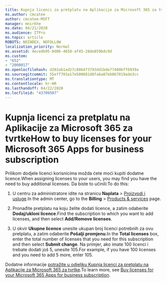 ```yaml
---
title: Kupnja licenci za pretplatu na Aplikacije za Microsoft 365 za tvrtke
ms.author: cmcatee
author: cmcatee-MSFT
manager: mnirkhe
ms.date: 04/21/2020
ms.audience: ITPro
ms.topic: article
ROBOTS: NOINDEX, NOFOLLOW
localization_priority: Normal
ms.assetid: 4ece4b95-0d06-4658-af45-28de859bdc9d
ms.custom:
- "652"
- "2000017"
ms.openlocfilehash: d202ab1ad27c886473793dd1bde77409bff6939a
ms.sourcegitcommit: 55eff703a17e500681d8fa6a87eb067019ade3cc
ms.translationtype: MT
ms.contentlocale: hr-HR
ms.lasthandoff: 04/22/2020
ms.locfileid: "43709507"
---
```

# <a name="how-to-buy-licenses-for-your-microsoft-365-apps-for-business-subscription"></a><span data-ttu-id="f0d75-102">Kupnja licenci za pretplatu na Aplikacije za Microsoft 365 za tvrtke</span><span class="sxs-lookup"><span data-stu-id="f0d75-102">How to buy licenses for your Microsoft 365 Apps for business subscription</span></span>

<span data-ttu-id="f0d75-103">Prilikom dodjele licenci korisnicima možda ćete moći kupiti dodatne licence.</span><span class="sxs-lookup"><span data-stu-id="f0d75-103">When assigning licenses to your users, you may find you have the need to buy additional licenses.</span></span> <span data-ttu-id="f0d75-104">Da biste to učinili:</span><span class="sxs-lookup"><span data-stu-id="f0d75-104">To do this:</span></span>
  
1. <span data-ttu-id="f0d75-105">U centru za administratore idite na stranicu **Naplata** \> [Proizvodi i usluge](https://go.microsoft.com/fwlink/p/?linkid=842054).</span><span class="sxs-lookup"><span data-stu-id="f0d75-105">In the admin center, go to the **Billing** \> [Products & services](https://go.microsoft.com/fwlink/p/?linkid=842054) page.</span></span>

2. <span data-ttu-id="f0d75-106">Pronađite pretplatu na koju želite dodati licence, a zatim odaberite **Dodaj/ukloni licence**.</span><span class="sxs-lookup"><span data-stu-id="f0d75-106">Find the subscription to which you want to add licenses, and then select **Add/Remove licenses**.</span></span>

3. <span data-ttu-id="f0d75-107">U okvir **Ukupne licence** unesite ukupan broj licenci potrebnih za ovu pretplatu, a zatim odaberite **Pošalji promjenu**.</span><span class="sxs-lookup"><span data-stu-id="f0d75-107">In the **Total licenses** box, enter the total number of licenses that you need for this subscription and then select **Submit change**.</span></span> <span data-ttu-id="f0d75-108">Na primjer, ako imate 100 licenci i trebate dodati još 5, unesite 105.</span><span class="sxs-lookup"><span data-stu-id="f0d75-108">For example, if you have 100 licenses and you need to add 5 more, enter 105.</span></span>

<span data-ttu-id="f0d75-109">Dodatne informacije [potražite u odjeljku Kupnja licenci za pretplatu na Aplikacije za Microsoft 365 za tvrtke](https://docs.microsoft.com/office365/admin/subscriptions-and-billing/buy-licenses).</span><span class="sxs-lookup"><span data-stu-id="f0d75-109">To learn more, see [Buy licenses for your Microsoft 365 Apps for business subscription](https://docs.microsoft.com/office365/admin/subscriptions-and-billing/buy-licenses).</span></span>